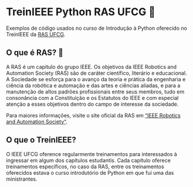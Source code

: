 # TreinIEEE Python RAS UFCG 🐍

Exemplos de código usados no curso de Introdução à Python oferecido no TreinIEEE da [RAS UFCG](https://github.com/ras-ufcg).

## O que é RAS? 🦾
A RAS é um capítulo do grupo IEEE. Os objetivos da IEEE Robotics and Automation Society (RAS) são de caráter científico, literário e educacional. A Sociedade se esforça para o avanço da teoria e prática da engenharia e ciência da robótica e automação e das artes e ciências aliadas, e para a manutenção de altos padrões profissionais entre seus membros, tudo em consonância com a Constituição e os Estatutos do IEEE e com especial atenção a esses objetivos dentro do campo de interesse da sociedade.

Para maiores informações, visite o site oficial da RAS em [“IEEE Robotics and Automation Society“](https://www.ieee-ras.org/).

## O que o TreinIEEE?
O IEEE UFCG oference regularmente treinamentos para interessados à ingressar em algum dos capítulos estudantís. Cada capítulo oferece treinamentos específicos, no caso da RAS, entre os treinamentos oferecidos estava o curso introdutório de Python em que fui uma das ministrantes.
